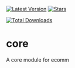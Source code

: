 
[![Latest Version](https://img.shields.io/github/issues/snlprjti/core?style=flat-square)](https://github.com/snlprjti/core/releases)
[![Stars](https://img.shields.io/github/stars/snlprjti/core.svg?style=flat-square)](https://packagist.org/packages/snlprjpti/core/stargazers)

[![Total Downloads](https://img.shields.io/packagist/dt/snlprjti/core.svg?style=flat-square)](https://packagist.org/packages/snlprjpti/core)

# core
A core module for ecomm
